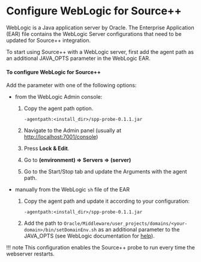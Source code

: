 # Configure WebLogic for Source++

WebLogic is a Java application server by Oracle. The Enterprise Application (EAR) file contains the WebLogic Server configurations that need to be updated for Source++ integration.

To start using Source++ with a WebLogic server, first add the agent path as an additional JAVA_OPTS parameter in the WebLogic EAR.

#### To configure WebLogic for Source++

Add the parameter with one of the following options:

- from the WebLogic Admin console:

    1. Copy the agent path option.
        ```
       -agentpath:<install_dir>/spp-probe-0.1.1.jar
        ```

    1. Navigate to the Admin panel (usually at [http://localhost:7001/console](https://docs.oracle.com/cd/E13167_01/aldsp/docs21/admin/console.html))

    1. Press **Lock & Edit**.

    1. Go to **(environment) => Servers => (server)**

    1. Go to the Start/Stop tab and update the Arguments with the agent path.

- manually from the WebLogic `sh` file of the EAR

    1. Copy the agent path and update it according to your configuration:
        ```
       -agentpath:<install_dir>/spp-probe-0.1.1.jar
        ```

    1. Add the path to `Oracle/Middleware/user_projects/domains/<your-domain>/bin/setDomainEnv.sh` as an additional parameter to the JAVA_OPTS (see WebLogic documentation for [help](https://docs.oracle.com/cd/E35976_01/general.240/eid_install/src/tidi_studio_weblogic_update_memory_arguments.html)).

!!! note
    This configuration enables the Source++ probe to run every time the webserver restarts.
